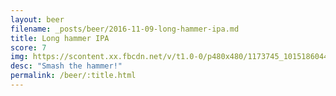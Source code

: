 ```yaml
---
layout: beer
filename: _posts/beer/2016-11-09-long-hammer-ipa.md
title: Long hammer IPA
score: 7
img: https://scontent.xx.fbcdn.net/v/t1.0-0/p480x480/1173745_10151860442463745_736142328_n.jpg?oh=590a326b1197492d428ecdba04924cdc&oe=59211D74
desc: "Smash the hammer!"
permalink: /beer/:title.html
---
```

